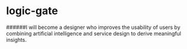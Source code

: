 # logic-gate
######I will become a designer who improves the usability of users by combining artificial intelligence and service design to derive meaningful insights.
